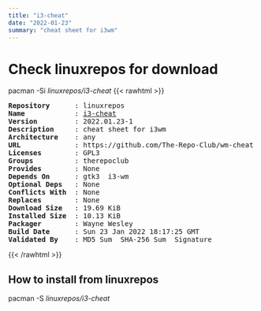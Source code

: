 ```yaml
---
title: "i3-cheat"
date: "2022-01-23"
summary: "cheat sheet for i3wm"
---
```


# Check linuxrepos for download

pacman -Si *linuxrepos/i3-cheat*
{{< rawhtml >}}
<pre class="highlight">
<b>Repository</b>      : linuxrepos
<b>Name</b>            : <a href="../../static/x86_64/i3-cheat-2022.01.23-1-any.pkg.tar.zst">i3-cheat</a>
<b>Version</b>         : 2022.01.23-1
<b>Description</b>     : cheat sheet for i3wm
<b>Architecture</b>    : any
<b>URL</b>             : https://github.com/The-Repo-Club/wm-cheat
<b>Licenses</b>        : GPL3
<b>Groups</b>          : therepoclub
<b>Provides</b>        : None
<b>Depends On</b>      : gtk3  i3-wm
<b>Optional Deps</b>   : None
<b>Conflicts With</b>  : None
<b>Replaces</b>        : None
<b>Download Size</b>   : 19.69 KiB
<b>Installed Size</b>  : 10.13 KiB
<b>Packager</b>        : Wayne Wesley <wayne6324@gmail.com>
<b>Build Date</b>      : Sun 23 Jan 2022 18:17:25 GMT
<b>Validated By</b>    : MD5 Sum  SHA-256 Sum  Signature
</pre>
{{< /rawhtml >}}
## How to install from linuxrepos

pacman -S *linuxrepos/i3-cheat*
